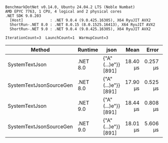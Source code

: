 ```

BenchmarkDotNet v0.14.0, Ubuntu 24.04.2 LTS (Noble Numbat)
AMD EPYC 7763, 1 CPU, 4 logical and 2 physical cores
.NET SDK 9.0.203
  [Host]            : .NET 9.0.4 (9.0.425.16305), X64 RyuJIT AVX2
  ShortRun-.NET 8.0 : .NET 8.0.15 (8.0.1525.16413), X64 RyuJIT AVX2
  ShortRun-.NET 9.0 : .NET 9.0.4 (9.0.425.16305), X64 RyuJIT AVX2

IterationCount=3  LaunchCount=1  WarmupCount=3  

```
| Method                  | Runtime  | json                | Mean     | Error    | StdDev   | Min      | Max      | Gen0   | Allocated |
|------------------------ |--------- |-------------------- |---------:|---------:|---------:|---------:|---------:|-------:|----------:|
| SystemTextJson          | .NET 8.0 | {&quot;A&quot;(...)e&quot;}} [891] | 18.40 μs | 0.257 μs | 0.014 μs | 18.39 μs | 18.42 μs | 0.1831 |   3.22 KB |
| SystemTextJsonSourceGen | .NET 8.0 | {&quot;A&quot;(...)e&quot;}} [891] | 17.90 μs | 0.525 μs | 0.029 μs | 17.88 μs | 17.93 μs | 0.1831 |   3.22 KB |
| SystemTextJson          | .NET 9.0 | {&quot;A&quot;(...)e&quot;}} [891] | 18.44 μs | 0.808 μs | 0.044 μs | 18.41 μs | 18.49 μs | 0.1831 |   3.22 KB |
| SystemTextJsonSourceGen | .NET 9.0 | {&quot;A&quot;(...)e&quot;}} [891] | 18.01 μs | 5.606 μs | 0.307 μs | 17.80 μs | 18.36 μs | 0.1831 |   3.22 KB |
